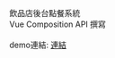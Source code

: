 飲品店後台點餐系統
<br>Vue Composition API 撰寫
<br>
<br>demo連結: <a href="https://summogiu.github.io/ordering-system/dist/">連結<a>
